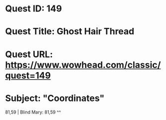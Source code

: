 # Quest ID: 149
# Quest Title: Ghost Hair Thread
# Quest URL: https://www.wowhead.com/classic/quest=149
# Subject: "Coordinates"
81,59 | Blind Mary: 81,59
^^